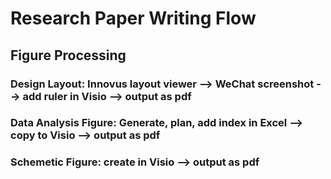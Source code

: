 # Research Paper Writing Flow
## Figure Processing
### Design Layout: Innovus layout viewer --> WeChat screenshot --> add ruler in Visio --> output as pdf
### Data Analysis Figure: Generate, plan, add index in Excel --> copy to Visio --> output as pdf
### Schemetic Figure: create in Visio --> output as pdf
